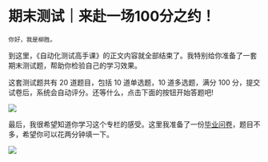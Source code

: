 # 期末测试｜来赴一场100分之约！

    你好，我是柳胜。

到这里，《自动化测试高手课》的正文内容就全部结束了。我特别给你准备了一套期末测试题，帮助你检验自己的学习效果。

这套测试题共有 20 道题目，包括 10 道单选题，10 道多选题，满分 100 分，提交试卷后，系统会自动评分。还等什么，点击下面的按钮开始答题吧!

[![](https://static001.geekbang.org/resource/image/28/a4/28d1be62669b4f3cc01c36466bf811a4.png?wh=1142*201)](http://time.geekbang.org/quiz/intro?act_id=3748&exam_id=9556)

最后，我很希望知道你学习这个专栏的感受。这里我准备了一份[毕业问卷](https://jinshuju.net/f/a51zTF)，题目不多，希望你可以花两分钟填一下。

[![](https://static001.geekbang.org/resource/image/67/52/6703028241cb6a4b82ccfe596b5d0652.jpg?wh=1142x801)](https://jinshuju.net/f/a51zTF)
    